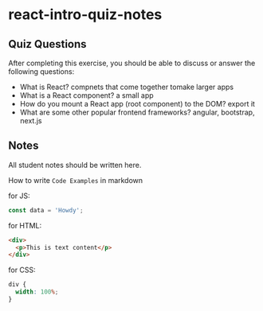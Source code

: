 # react-intro-quiz-notes

## Quiz Questions

After completing this exercise, you should be able to discuss or answer the following questions:

- What is React?
  compnets that come together tomake larger apps
- What is a React component?
  a small app
- How do you mount a React app (root component) to the DOM?
  export it
- What are some other popular frontend frameworks?
  angular, bootstrap, next.js

## Notes

All student notes should be written here.

How to write `Code Examples` in markdown

for JS:

```javascript
const data = 'Howdy';
```

for HTML:

```html
<div>
  <p>This is text content</p>
</div>
```

for CSS:

```css
div {
  width: 100%;
}
```
